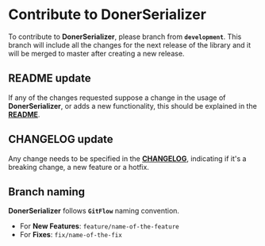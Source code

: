 # Contribute to DonerSerializer
To contribute to **DonerSerializer**, please branch from **``development``**. This branch will include all the changes for the next release of the library and it will be merged to master after creating a new release.

## README update
If any of the changes requested suppose a change in the usage of **DonerSerializer**, or adds a new functionality, this should be explained in the **[README](https://github.com/Donerkebap13/DonerSerializer/blob/master/README.md)**.

## CHANGELOG update
Any change needs to be specified in the **[CHANGELOG](https://github.com/Donerkebap13/DonerSerializer/blob/master/CHANGELOG.md)**, indicating if it's a breaking change, a new feature or a hotfix.

## Branch naming
**DonerSerializer** follows **``GitFlow``** naming convention.
- For **New Features**: ``feature/name-of-the-feature``
- For **Fixes**: ``fix/name-of-the-fix``